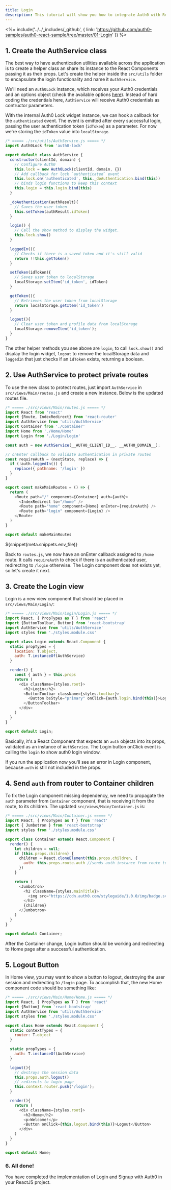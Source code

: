 ```yaml
---
title: Login
description: This tutorial will show you how to integrate Auth0 with ReactJS to add authentication and authorization to your web app.
---
```


<%= include('../../_includes/_github', {
  link: 'https://github.com/auth0-samples/auth0-react-sample/tree/master/01-Login'
}) %>

## 1. Create the AuthService class

The best way to have authentication utilities available across the application is to create a helper class an share its instance to the React Components passing it as their props. Let's create the helper inside the `src/utils` folder to encapsulate the login functionality and name it `AuthService`.

We'll need an `Auth0Lock` instance, which receives your Auth0 credentials and an options object (check the available options [here](https://github.com/auth0/lock/tree/v10.0.0-rc.1#customization)). Instead of hard coding the credentials here, `AuthService` will receive Auth0 credentials as contructor parameters.

With the internal Auth0 Lock widget instance, we can hook a callback for the `authenticated` event. The event is emitted after every successful login, passing the user authentication token (`idToken`) as a parameter. For now we're storing the `idToken` value into `localStorage`.

```javascript
/* ===== ./src/utils/AuthService.js ===== */
import Auth0Lock from 'auth0-lock'

export default class AuthService {
  constructor(clientId, domain) {
    // Configure Auth0
    this.lock = new Auth0Lock(clientId, domain, {})
    // Add callback for lock `authenticated` event
    this.lock.on('authenticated', this._doAuthentication.bind(this))
    // binds login functions to keep this context
    this.login = this.login.bind(this)
  }

  _doAuthentication(authResult){
    // Saves the user token
    this.setToken(authResult.idToken)
  }

  login() {
    // Call the show method to display the widget.
    this.lock.show()
  }

  loggedIn(){
    // Checks if there is a saved token and it's still valid
    return !!this.getToken()
  }

  setToken(idToken){
    // Saves user token to localStorage
    localStorage.setItem('id_token', idToken)
  }

  getToken(){
    // Retrieves the user token from localStorage
    return localStorage.getItem('id_token')
  }

  logout(){
    // Clear user token and profile data from localStorage
    localStorage.removeItem('id_token');
  }
}
```

The other helper methods you see above are `login`, to call `lock.show()` and display the login widget, `logout` to remove the localStorage data and `loggedIn` that just checks if an `idToken` exists, returning a boolean.

## 2. Use AuthService to protect private routes

To use the new class to protect routes, just import `AuthService` in `src/views/Main/routes.js` and create a new instance. Below is the updated routes file.

```javascript
/* ===== ./src/views/Main/routes.js ===== */
import React from 'react'
import {Route, IndexRedirect} from 'react-router'
import AuthService from 'utils/AuthService'
import Container from './Container'
import Home from './Home/Home'
import Login from './Login/Login'

const auth = new AuthService(__AUTH0_CLIENT_ID__, __AUTH0_DOMAIN__);

// onEnter callback to validate authentication in private routes
const requireAuth = (nextState, replace) => {
  if (!auth.loggedIn()) {
    replace({ pathname: '/login' })
  }
}

export const makeMainRoutes = () => {
  return (
    <Route path="/" component={Container} auth={auth}>
      <IndexRedirect to="/home" />
      <Route path="home" component={Home} onEnter={requireAuth} />
      <Route path="login" component={Login} />
    </Route>
  )
}

export default makeMainRoutes
```
${snippet(meta.snippets.env_file)}

Back to `routes.js`, we now have an onEnter callback assigned to `/home` route. It calls `requireAuth` to check if there is an authenticated user, redirecting to `/login` otherwise. The Login component does not exists yet, so let's create it next.

## 3. Create the Login view

Login is a new view component that should be placed in `src/views/Main/Login/`:

```javascript
/* ===== ./src/views/Main/Login/Login.js ===== */
import React, { PropTypes as T } from 'react'
import {ButtonToolbar, Button} from 'react-bootstrap'
import AuthService from 'utils/AuthService'
import styles from './styles.module.css'

export class Login extends React.Component {
  static propTypes = {
    location: T.object,
    auth: T.instanceOf(AuthService)
  }

  render() {
    const { auth } = this.props
    return (
      <div className={styles.root}>
        <h2>Login</h2>
        <ButtonToolbar className={styles.toolbar}>
          <Button bsStyle="primary" onClick={auth.login.bind(this)}>Login</Button>
        </ButtonToolbar>
      </div>
    )
  }
}

export default Login;
```

Basically, it's a React Component that expects an `auth` objects into its props, validated as an instance of `AuthService`. The Login button onClick event is calling the `login` to show auth0 login window.

If you run the application now you'll see an error in Login component, because `auth` is still not included in the props.

## 4. Send `auth` from router to Container children

To fix the Login component missing dependency, we need to propagate the `auth` parameter from `Container` component, that is receiving it from the route, to its children. The updated `src/views/Main/Container.js` is:

```javascript
/* ===== ./src/views/Main/Container.js ===== */
import React, { PropTypes as T } from 'react'
import { Jumbotron } from 'react-bootstrap'
import styles from './styles.module.css'

export class Container extends React.Component {
  render() {
    let children = null;
    if (this.props.children) {
      children = React.cloneElement(this.props.children, {
        auth: this.props.route.auth //sends auth instance from route to children
      })
    }

    return (
      <Jumbotron>
        <h2 className={styles.mainTitle}>
          <img src="https://cdn.auth0.com/styleguide/1.0.0/img/badge.svg" />
        </h2>
        {children}
      </Jumbotron>
    )
  }
}

export default Container;
```

After the Container change, Login button should be working and redirecting to Home page after a successful authentication.

## 5. Logout Button

In Home view, you may want to show a button to logout, destroying the user session and redirecting to `/login` page. To accomplish that, the new Home component code should be something like:

```javascript
/* ===== ./src/views/Main/Home/Home.js ===== */
import React, { PropTypes as T } from 'react'
import {Button} from 'react-bootstrap'
import AuthService from 'utils/AuthService'
import styles from './styles.module.css'

export class Home extends React.Component {
  static contextTypes = {
    router: T.object
  }

  static propTypes = {
    auth: T.instanceOf(AuthService)
  }

  logout(){
    // destroys the session data
    this.props.auth.logout()
    // redirects to login page
    this.context.router.push('/login');
  }

  render(){
    return (
      <div className={styles.root}>
        <h2>Home</h2>
        <p>Welcome!</p>
        <Button onClick={this.logout.bind(this)}>Logout</Button>
      </div>
    )
  }
}

export default Home;
```

### 6. All done!

You have completed the implementation of Login and Signup with Auth0 in your ReactJS project.
